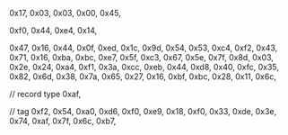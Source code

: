 0x17, 0x03, 0x03, 0x00, 0x45,

0xf0, 0x44, 0xe4, 0x14,

0x47,
0x16, 0x44, 0x0f, 0xed, 0x1c, 0x9d, 0x54, 0x53, 0xc4, 0xf2,
0x43, 0x71, 0x16, 0xba, 0xbc, 0xe7, 0x5f, 0xc3, 0x67, 0x5e,
0x7f, 0x8d, 0x03, 0x2e, 0x24, 0xa4, 0xf1, 0x3a, 0xcc, 0xeb,
0x44, 0xd8, 0x40, 0xfc, 0x35, 0x82, 0x6d, 0x38, 0x7a, 0x65,
0x27, 0x16, 0xbf, 0xbc, 0x28, 0x11, 0x6c,

// record type
0xaf,

// tag
0xf2, 0x54, 0xa0, 0xd6, 0xf0, 0xe9, 0x18, 0xf0, 0x33, 0xde,
0x3e, 0x74, 0xaf, 0x7f, 0x6c, 0xb7,